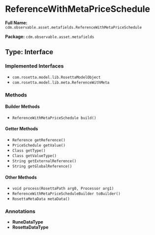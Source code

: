 # ReferenceWithMetaPriceSchedule

**Full Name:** `cdm.observable.asset.metafields.ReferenceWithMetaPriceSchedule`

**Package:** `cdm.observable.asset.metafields`

## Type: Interface

### Implemented Interfaces

- `com.rosetta.model.lib.RosettaModelObject`
- `com.rosetta.model.lib.meta.ReferenceWithMeta`

### Methods

#### Builder Methods

- `ReferenceWithMetaPriceSchedule build()`

#### Getter Methods

- `Reference getReference()`
- `PriceSchedule getValue()`
- `Class getType()`
- `Class getValueType()`
- `String getExternalReference()`
- `String getGlobalReference()`

#### Other Methods

- `void process(RosettaPath arg0, Processor arg1)`
- `ReferenceWithMetaPriceScheduleBuilder toBuilder()`
- `RosettaMetaData metaData()`

### Annotations

- **RuneDataType**
- **RosettaDataType**

